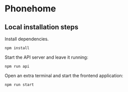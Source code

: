 # Phonehome

## Local installation steps

Install dependencies.

```
npm install
```

Start the API server and leave it running:

```
npm run api
```

Open an extra terminal and start the frontend application:

```
npm run start
```

